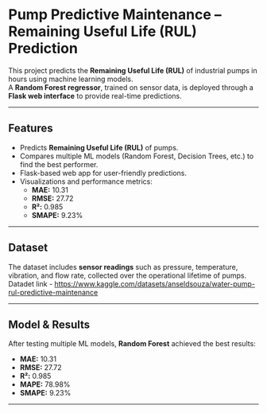# Pump Predictive Maintenance – Remaining Useful Life (RUL) Prediction

This project predicts the **Remaining Useful Life (RUL)** of industrial pumps in hours using machine learning models.  
A **Random Forest regressor**, trained on sensor data, is deployed through a **Flask web interface** to provide real-time predictions.

---

## Features
- Predicts **Remaining Useful Life (RUL)** of pumps.
- Compares multiple ML models (Random Forest, Decision Trees, etc.) to find the best performer.
- Flask-based web app for user-friendly predictions.
- Visualizations and performance metrics:
  - **MAE:** 10.31
  - **RMSE:** 27.72
  - **R²:** 0.985
  - **SMAPE:** 9.23%

---

## Dataset
The dataset includes **sensor readings** such as pressure, temperature, vibration, and flow rate, collected over the operational lifetime of pumps.  
Datadet link - https://www.kaggle.com/datasets/anseldsouza/water-pump-rul-predictive-maintenance

---

## Model & Results
After testing multiple ML models, **Random Forest** achieved the best results:
- **MAE:** 10.31
- **RMSE:** 27.72
- **R²:** 0.985
- **MAPE:** 78.98%
- **SMAPE:** 9.23%

---
